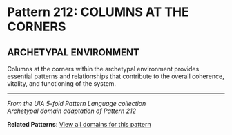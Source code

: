 # Pattern 212: COLUMNS AT THE CORNERS

## ARCHETYPAL ENVIRONMENT

Columns at the corners within the archetypal environment provides essential patterns and relationships that contribute to the overall coherence, vitality, and functioning of the system.

---

*From the UIA 5-fold Pattern Language collection*  
*Archetypal domain adaptation of Pattern 212*

**Related Patterns**: [View all domains for this pattern](../../UIA/md/T212%20COLUMNS%20AT%20THE%20CORNERS.md)
